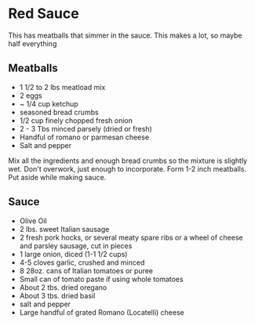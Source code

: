 # Red Sauce

This has meatballs that simmer in the sauce. This makes a lot, so maybe
half everything

## Meatballs

- 1 1/2 to 2 lbs meatload mix
- 2 eggs
- ~ 1/4 cup ketchup
- seasoned bread crumbs
- 1/2 cup finely chopped fresh onion
- 2 - 3 Tbs minced parsely (dried or fresh)
- Handful of romano or parmesan cheese
- Salt and pepper

Mix all the ingredients and enough bread crumbs so the mixture is
slightly wet. Don't overwork, just enough to incorporate. Form 1-2 inch
meatballs. Put aside while making sauce.

## Sauce

- Olive Oil
- 2 lbs. sweet Italian sausage
-   2 fresh pork hocks, or several meaty spare ribs or a wheel of cheese
   and parsley sausage, cut in pieces
-   1 large onion, diced (1-1 1/2 cups)
-   4-5 cloves garlic, crushed and minced
-   8 28oz. cans of Italian tomatoes or puree
-   Small can of tomato paste if using whole tomatoes
-   About 2 tbs. dried oregano
-   About 3 tbs. dried basil
-   salt and pepper
-   Large handful of grated Romano (Locatelli) cheese


